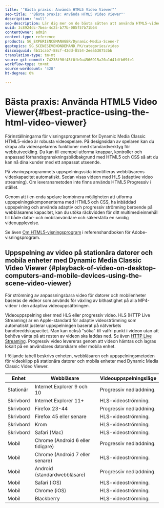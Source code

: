 ```yaml
---
title: '"Bästa praxis: Använda HTML5 Video Viewer"'
seo-title: '"Bästa praxis: Använda HTML5 Video Viewer"'
description: 'null'
seo-description: Lär dig mer om de bästa sätten att använda HTML5-videovisningsprogrammet.
uuid: 3c8924dc-7bea-4c25-b77b-005f57b71b64
contentOwner: admin
content-type: reference
products: SG_EXPERIENCEMANAGER/Dynamic-Media-Scene-7
geptopics: SG_SCENESEVENONDEMAND_PK/categories/video
discoiquuid: 4b11cab7-88cf-42dd-8554-2eea530753bb
translation-type: tm+mt
source-git-commit: 74238f90f45f0fb9a4566915a20a1d41dfb69fe1
workflow-type: tm+mt
source-wordcount: '428'
ht-degree: 0%

---
```



# Bästa praxis: Använda HTML5 Video Viewer{#best-practice-using-the-html-video-viewer}

Förinställningarna för visningsprogrammet för Dynamic Media Classic HTML5-video är robusta videospelare. På designsidan av spelaren kan du skapa alla videospelarens funktioner med standardverktyg för webbutveckling. Du kan till exempel utforma knappar, kontroller och anpassad förhandsgranskningsbildbakgrund med HTML5 och CSS så att du kan nå dina kunder med ett anpassat utseende.

På visningsprogrammets uppspelningssida identifieras webbläsarens videokapacitet automatiskt. Sedan visas videon med HLS (adaptive video streaming). Om leveransmetoden inte finns används HTML5 Progressiv i stället.

Genom att i en enda spelare kombinera möjligheten att utforma uppspelningskomponenterna med HTML5 och CSS, ha inbäddad uppspelning och använda adaptiv och progressiv strömning beroende på webbläsarens kapacitet, kan du utöka räckvidden för ditt multimedieinnehåll till både dator- och mobilanvändare och säkerställa en smidig videoupplevelse.

Se även [Om HTML5-visningsprogram](https://docs.adobe.com/content/help/en/dynamic-media-developer-resources/library/viewers-for-aem-assets-only/c-html5-aem-asset-viewers.html) i referenshandboken för Adobe-visningsprogram.

## Uppspelning av video på stationära datorer och mobila enheter med Dynamic Media Classic Video Viewer {#playback-of-video-on-desktop-computers-and-mobile-devices-using-the-scene-video-viewer}

För strömning av anpassningsbara video för datorer och mobilenheter baseras de videor som används för växling av bithastighet på alla MP4-videor i den adaptiva videouppsättningen.

Videouppspelning sker med HLS eller progressiv video. HLS (HTTP Live Streaming) är en Apple-standard för adaptiv videoströmning som automatiskt justerar uppspelningen baserat på nätverkets bandbreddskapacitet. Man kan också &quot;söka&quot; till valfri punkt i videon utan att behöva vänta på att resten av videon ska laddas ned. Se även [HTTP Live Streaming](https://developer.apple.com/streaming/). Progressiv video levereras genom att videon hämtas och lagras lokalt på en användares datorskärm eller mobila enhet.

I följande tabell beskrivs enheten, webbläsaren och uppspelningsmetoden för videoklipp på stationära datorer och mobila enheter med Dynamic Media Classic Video Viewer.

| Enhet | Webbläsare | Videouppspelningsläge |
|--- |--- |--- |
| Stationär | Internet Explorer 9 och 10 | Progressiv nedladdning. |
| Skrivbord | Internet Explorer 11+ | HLS-videoströmning. |
| Skrivbord | Firefox 23-44 | Progressiv nedladdning. |
| Skrivbord | Firefox 45 eller senare | HLS-videoströmning. |
| Skrivbord | Krom | HLS-videoströmning. |
| Skrivbord | Safari (Mac) | HLS-videoströmning. |
| Mobil | Chrome (Android 6 eller tidigare) | Progressiv nedladdning. |
| Mobil | Chrome (Android 7 eller senare) | HLS-videoströmning. |
| Mobil | Android (standardwebbläsare) | Progressiv nedladdning. |
| Mobil | Safari (iOS) | HLS-videoströmning. |
| Mobil | Chrome (iOS) | HLS-videoströmning. |
| Mobil | Blackberry | HLS-videoströmning. |
